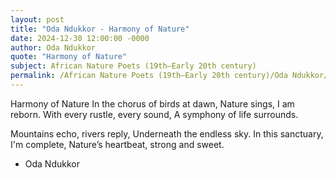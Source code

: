 ```yaml
---
layout: post
title: "Oda Ndukkor - Harmony of Nature"
date: 2024-12-30 12:00:00 -0000
author: Oda Ndukkor
quote: "Harmony of Nature"
subject: African Nature Poets (19th–Early 20th century)
permalink: /African Nature Poets (19th–Early 20th century)/Oda Ndukkor/Oda Ndukkor - Harmony of Nature
---
```


Harmony of Nature
In the chorus of birds at dawn,
Nature sings, I am reborn.
With every rustle, every sound,
A symphony of life surrounds.

Mountains echo, rivers reply,
Underneath the endless sky.
In this sanctuary, I'm complete,
Nature’s heartbeat, strong and sweet.


- Oda Ndukkor

